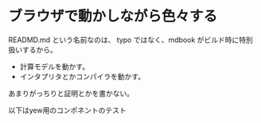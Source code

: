 # ブラウザで動かしながら色々する

READMD.md という名前なのは、 typo ではなく、mdbook がビルド時に特別扱いするから。

- 計算モデルを動かす。
- インタプリタとかコンパイラを動かす。

あまりがっちりと証明とかを書かない。

以下はyew用のコンポネントのテスト
<component id="counter_example">
